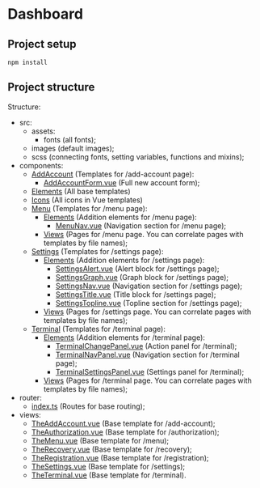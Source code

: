 # Dashboard

## Project setup

```
npm install
```

## Project structure

Structure:

- src:
  - assets:
    - fonts (all fonts);
  - images (default images);
  - scss (connecting fonts, setting variables, functions and mixins);
- components:
  - [AddAccount](https://github.com/HuzyagulovER/Dashboard/tree/master/src/components/AddAccount/) (Templates for /add-account page):
    - [AddAccountForm.vue](https://github.com/HuzyagulovER/Dashboard/tree/master/src/components/AddAccount/AddAccountForm.vue) (Full new account form);
  - [Elements](https://github.com/HuzyagulovER/Dashboard/tree/master/src/components/Elements/) (All base templates)
  - [Icons](https://github.com/HuzyagulovER/Dashboard/tree/master/src/components/Icons/) (All icons in Vue templates)
  - [Menu](https://github.com/HuzyagulovER/Dashboard/tree/master/src/components/Menu/) (Templates for /menu page):
    - [Elements](https://github.com/HuzyagulovER/Dashboard/tree/master/src/components/Menu/Elements/) (Addition elements for /menu page):
      - [MenuNav.vue](https://github.com/HuzyagulovER/Dashboard/tree/master/src/components/Menu/Elements/MenuNav.vue) (Navigation section for /menu page);
    - [Views](https://github.com/HuzyagulovER/Dashboard/tree/master/src/components/Menu/Views/) (Pages for /menu page. You can correlate pages with templates by file names);
  - [Settings](https://github.com/HuzyagulovER/Dashboard/tree/master/src/components/Settings/) (Templates for /settings page):
    - [Elements](https://github.com/HuzyagulovER/Dashboard/tree/master/src/components/Settings/Elements/) (Addition elements for /settings page):
      - [SettingsAlert.vue](https://github.com/HuzyagulovER/Dashboard/tree/master/src/components/Settings/Elements/SettingsAlert.vue) (Alert block for /settings page);
      - [SettingsGraph.vue](https://github.com/HuzyagulovER/Dashboard/tree/master/src/components/Settings/Elements/SettingsGraph.vue) (Graph block for /settings page);
      - [SettingsNav.vue](https://github.com/HuzyagulovER/Dashboard/tree/master/src/components/Settings/Elements/SettingsNav.vue) (Navigation section for /settings page);
      - [SettingsTitle.vue](https://github.com/HuzyagulovER/Dashboard/tree/master/src/components/Settings/Elements/SettingsTitle.vue) (Title block for /settings page);
      - [SettingsTopline.vue](https://github.com/HuzyagulovER/Dashboard/tree/master/src/components/Settings/Elements/SettingsTopline.vue) (Topline section for /settings page);
    - [Views](https://github.com/HuzyagulovER/Dashboard/tree/master/src/components/Settings/Views/) (Pages for /settings page. You can correlate pages with templates by file names);
  - [Terminal](https://github.com/HuzyagulovER/Dashboard/tree/master/src/components/Terminal/) (Templates for /terminal page):
    - [Elements](https://github.com/HuzyagulovER/Dashboard/tree/master/src/components/Terminal/Elements/) (Addition elements for /terminal page):
      - [TerminalChangePanel.vue](https://github.com/HuzyagulovER/Dashboard/tree/master/src/components/Terminal/Elements/TerminalChangePanel.vue) (Action panel for /terminal);
      - [TerminalNavPanel.vue](https://github.com/HuzyagulovER/Dashboard/tree/master/src/components/Terminal/Elements/TerminalNavPanel.vue) (Navigation section for /terminal page);
      - [TerminalSettingsPanel.vue](https://github.com/HuzyagulovER/Dashboard/tree/master/src/components/Terminal/Elements/TerminalSettingsPanel.vue) (Settings panel for /terminal);
    - [Views](https://github.com/HuzyagulovER/Dashboard/tree/master/src/components/Terminal/Views/) (Pages for /terminal page. You can correlate pages with templates by file names);
- router:
  - [index.ts](https://github.com/HuzyagulovER/Dashboard/tree/master/src/router/index.ts) (Routes for base routing);
- views:
  - [TheAddAccount.vue](https://github.com/HuzyagulovER/Dashboard/tree/master/src/views/TheAddAccount.vue) (Base template for /add-account);
  - [TheAuthorization.vue](https://github.com/HuzyagulovER/Dashboard/tree/master/src/views/TheAuthorization.vue) (Base template for /authorization);
  - [TheMenu.vue](https://github.com/HuzyagulovER/Dashboard/tree/master/src/views/TheMenu.vue) (Base template for /menu);
  - [TheRecovery.vue](https://github.com/HuzyagulovER/Dashboard/tree/master/src/views/TheRecovery.vue) (Base template for /recovery);
  - [TheRegistration.vue](https://github.com/HuzyagulovER/Dashboard/tree/master/src/views/TheRegistration.vue) (Base template for /registration);
  - [TheSettings.vue](https://github.com/HuzyagulovER/Dashboard/tree/master/src/views/TheSettings.vue) (Base template for /settings);
  - [TheTerminal.vue](https://github.com/HuzyagulovER/Dashboard/tree/master/src/views/TheTerminal.vue) (Base template for /terminal).
